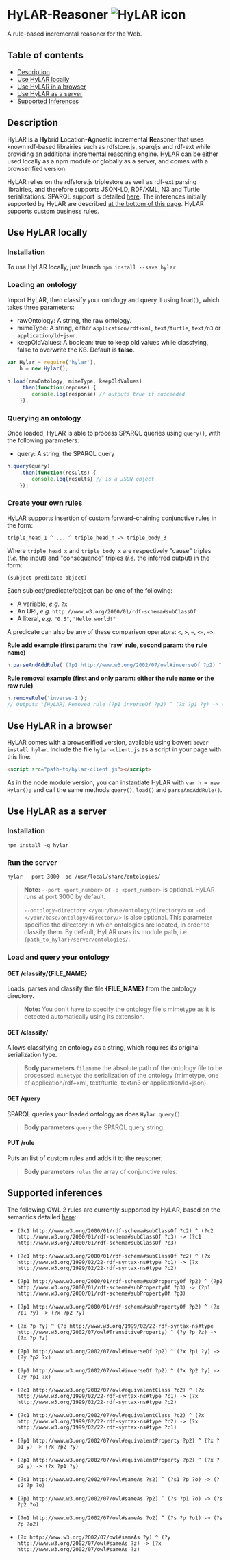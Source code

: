 # HyLAR-Reasoner ![HyLAR icon](https://github.com/ucbl/HyLAR-Reasoner/blob/master/hylar-icon.png) 

A rule-based incremental reasoner for the Web.

## Table of contents

- [Description](#description)
- [Use HyLAR locally](#use-hylar-locally)
- [Use HyLAR in a browser](#use-hylar-in-a-browser)
- [Use HyLAR as a server](#use-hylar-as-a-server)
- [Supported Inferences](#supported-inferences)

## Description

HyLAR is a **Hy**brid **L**ocation-**A**gnostic incremental **R**easoner that uses known rdf-based librairies such as rdfstore.js, sparqljs and rdf-ext while providing an additional incremental reasoning engine. HyLAR can be either used locally as a npm module or globally as a server, and comes with a browserified version.

HyLAR relies on the rdfstore.js triplestore as well as rdf-ext parsing librairies, and therefore supports JSON-LD, RDF/XML, N3 and Turtle serializations.
SPARQL support is detailed [here](https://github.com/antoniogarrote/rdfstore-js#sparql-support). The inferences initially supported by HyLAR are described [at the bottom of this page](#supported-inferences). HyLAR supports custom business rules.

## Use HyLAR locally

### Installation

To use HyLAR locally, just launch
`npm install --save hylar`

### Loading an ontology

Import HyLAR, then classify your ontology and query it using `load()`,
which takes three parameters:
- rawOntology: A string, the raw ontology.
- mimeType: A string, either `application/rdf+xml`, `text/turtle`, `text/n3` or `application/ld+json`.
- keepOldValues: A boolean: true to keep old values while classfying, false to overwrite the KB. Default is **false**.

```javascript
var Hylar = require('hylar'),
    h = new Hylar();
    
h.load(rawOntology, mimeType, keepOldValues)
    .then(function(reponse) {
        console.log(response) // outputs true if succeeded
    });
```

### Querying an ontology

Once loaded, HyLAR is able to process SPARQL queries using `query()`, with the following parameters:

- query: A string, the SPARQL query

```javascript
h.query(query)
    .then(function(results) {
        console.log(results) // is a JSON object
    });
```

### Create your own rules

HyLAR supports insertion of custom forward-chaining conjunctive rules in the form:
```
triple_head_1 ^ ... ^ triple_head_n -> triple_body_3
```
Where `triple_head_x` and `triple_body_x` are respectively "cause" triples (*i.e.* the input) and "consequence" triples (*i.e.* the inferred output) in the form:
```
(subject predicate object)
```
Each subject/predicate/object can be one of the following:
- A variable, *e.g.* `?x`
- An URI, *e.g.* `http://www.w3.org/2000/01/rdf-schema#subClassOf`
- A literal, *e.g.* `"0.5"`, `"Hello world!"`

A predicate can also be any of these comparison operators: `<`, `>`, `=`, `<=`, `=>`.

**Rule add example (first param: the 'raw' rule, second param: the rule name)**

```javascript
h.parseAndAddRule('(?p1 http://www.w3.org/2002/07/owl#inverseOf ?p2) ^ (?x ?p1 ?y) -> (?y ?p2 ?x)', 'inverse-1');
```
**Rule removal example (first and only param: either the rule name or the raw rule)**

```javascript
h.removeRule('inverse-1');
// Outputs "[HyLAR] Removed rule (?p1 inverseOf ?p2) ^ (?x ?p1 ?y) -> (?y ?p2 ?x)" if succeeded.
```

## Use HyLAR in a browser

HyLAR comes with a browserified version, available using bower: `bower install hylar`. Include the file `hylar-client.js` as a script in your page with this line:
```html
<script src="path-to/hylar-client.js"></script>
```
As in the node module version, you can instantiate HyLAR with `var h = new Hylar();` and call the same methods `query()`, `load()` and `parseAndAddRule()`.

## Use HyLAR as a server

### Installation

`npm install -g hylar`

### Run the server

`hylar --port 3000 -od /usr/local/share/ontologies/`

> **Note:**  `--port <port_number>` or `-p <port_number>` is optional. HyLAR runs at port 3000 by default. 
> 
> `--ontology-directory </your/base/ontology/directory/>` or `-od </your/base/ontology/directory/>` is also optional.
This parameter specifies the directory in which ontologies are located, in order to classify them. By default, HyLAR uses its module path, i.e. `{path_to_hylar}/server/ontologies/`.

### Load and query your ontology

#### GET /classify/{FILE_NAME}
Loads, parses and classify the file **{FILE_NAME}** from the ontology directory.
> **Note:** You don't have to specify the ontology file's mimetype as it is detected automatically using its extension.

#### GET /classify/
Allows classifying an ontology as a string, which requires its original serialization type.
> **Body parameters** 
>`filename` the absolute path of the ontology file to be processed.
> `mimetype` the serialization of the ontology (mimetype, one of application/rdf+xml, text/turtle, text/n3 or application/ld+json).

#### GET /query
SPARQL queries your loaded ontology as does `Hylar.query()`.

> **Body parameters**
> `query` the SPARQL query string.

#### PUT /rule
Puts an list of custom rules and adds it to the reasoner.

> **Body parameters**
> `rules` the array of conjunctive rules.

## Supported inferences

The following OWL 2 rules are currently supported by HyLAR, based on the semantics detailed [here](https://www.w3.org/TR/owl2-profiles/#Reasoning_in_OWL_2_RL_and_RDF_Graphs_using_Rules):

* `(?c1 http://www.w3.org/2000/01/rdf-schema#subClassOf ?c2) ^ (?c2 http://www.w3.org/2000/01/rdf-schema#subClassOf ?c3) -> (?c1 http://www.w3.org/2000/01/rdf-schema#subClassOf ?c3)`

* `(?c1 http://www.w3.org/2000/01/rdf-schema#subClassOf ?c2) ^ (?x http://www.w3.org/1999/02/22-rdf-syntax-ns#type ?c1) -> (?x http://www.w3.org/1999/02/22-rdf-syntax-ns#type ?c2)`

* `(?p1 http://www.w3.org/2000/01/rdf-schema#subPropertyOf ?p2) ^ (?p2 http://www.w3.org/2000/01/rdf-schema#subPropertyOf ?p3) -> (?p1 http://www.w3.org/2000/01/rdf-schema#subPropertyOf ?p3)`

* `(?p1 http://www.w3.org/2000/01/rdf-schema#subPropertyOf ?p2) ^ (?x ?p1 ?y) -> (?x ?p2 ?y)`

* `(?x ?p ?y) ^ (?p http://www.w3.org/1999/02/22-rdf-syntax-ns#type http://www.w3.org/2002/07/owl#TransitiveProperty) ^ (?y ?p ?z) -> (?x ?p ?z)`

* `(?p1 http://www.w3.org/2002/07/owl#inverseOf ?p2) ^ (?x ?p1 ?y) -> (?y ?p2 ?x)`

* `(?p1 http://www.w3.org/2002/07/owl#inverseOf ?p2) ^ (?x ?p2 ?y) -> (?y ?p1 ?x)`

* `(?c1 http://www.w3.org/2002/07/owl#equivalentClass ?c2) ^ (?x http://www.w3.org/1999/02/22-rdf-syntax-ns#type ?c1) -> (?x http://www.w3.org/1999/02/22-rdf-syntax-ns#type ?c2)`

* `(?c1 http://www.w3.org/2002/07/owl#equivalentClass ?c2) ^ (?x http://www.w3.org/1999/02/22-rdf-syntax-ns#type ?c2) -> (?x http://www.w3.org/1999/02/22-rdf-syntax-ns#type ?c1)`

* `(?p1 http://www.w3.org/2002/07/owl#equivalentProperty ?p2) ^ (?x ?p1 y) -> (?x ?p2 ?y)`

* `(?p1 http://www.w3.org/2002/07/owl#equivalentProperty ?p2) ^ (?x ?p2 y) -> (?x ?p1 ?y)`

* `(?s1 http://www.w3.org/2002/07/owl#sameAs ?s2) ^ (?s1 ?p ?o) -> (?s2 ?p ?o)`

* `(?p1 http://www.w3.org/2002/07/owl#sameAs ?p2) ^ (?s ?p1 ?o) -> (?s ?p2 ?o)`

* `(?o1 http://www.w3.org/2002/07/owl#sameAs ?o2) ^ (?s ?p ?o1) -> (?s ?p ?o2)`

* `(?x http://www.w3.org/2002/07/owl#sameAs ?y) ^ (?y http://www.w3.org/2002/07/owl#sameAs ?z) -> (?x http://www.w3.org/2002/07/owl#sameAs ?z)`
